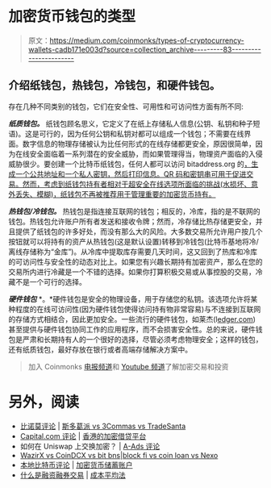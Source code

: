 # 加密货币钱包的类型

> 原文：<https://medium.com/coinmonks/types-of-cryptocurrency-wallets-cadb171e003d?source=collection_archive---------83----------------------->

## 介绍纸钱包，热钱包，冷钱包，和硬件钱包。

存在几种不同类别的钱包，它们在安全性、可用性和可访问性方面有所不同:

***纸质钱包。*** 纸钱包顾名思义，它定义了在纸上存储私人信息(公钥、私钥和种子短语)。这是可行的，因为任何公钥和私钥对都可以组成一个钱包；不需要在线界面。数字信息的物理存储被认为比任何形式的在线存储都更安全，原因很简单，因为在线安全面临着一系列潜在的安全威胁，而如果管理得当，物理资产面临的入侵威胁很少。要创建一个比特币纸钱包，任何人都可以访问 bitaddress.org 的[，生成一个公共地址和一个私人密钥，然后打印信息。QR 码和密钥串可用于促进交易。然而，考虑到纸钱包持有者相对于超安全在线选项所面临的挑战(水损坏、意外丢失、模糊)，纸钱包不再被推荐用于管理重要的加密货币持有。](http://bitaddress.org)

***热钱包/冷钱包。*** 热钱包是指连接互联网的钱包；相反的，冷库，指的是不联网的钱包。热钱包允许账户所有者发送和接收令牌；然而，冷存储比热存储更安全，并且提供了纸钱包的许多好处，而没有那么大的风险。大多数交易所允许用户按几个按钮就可以将持有的资产从热钱包(这是默认设置)转移到冷钱包(比特币基地将冷/离线存储称为“金库”)。从冷库中提取库存需要几天时间，这又回到了热库和冷库的可访问性与安全性的动态对比上。如果您有兴趣长期持有加密资产，那么在您的交易所内进行冷藏是一个不错的选择。如果你打算积极交易或从事控股的交易，冷藏不是一个可行的选择。

***硬件钱包*** *。*硬件钱包是安全的物理设备，用于存储您的私钥。该选项允许将某种程度的在线可访问性(因为硬件钱包使得访问持有物非常容易)与不连接到互联网的存储方式相结合，因此更加安全。一些流行的硬件钱包，如莱杰(l[edger.com](http://ledger.com))甚至提供与硬件钱包协同工作的应用程序，而不会损害安全性。总的来说，硬件钱包是严肃和长期持有人的一个很好的选择，尽管必须考虑物理安全；这样的钱包，还有纸质钱包，最好存放在银行或者高端存储解决方案中。

> 加入 Coinmonks [电报频道](https://t.me/coincodecap)和 [Youtube 频道](https://www.youtube.com/c/coinmonks/videos)了解加密交易和投资

# 另外，阅读

*   [比诺莫评论](https://coincodecap.com/binomo-review) | [斯多葛派 vs 3Commas vs TradeSanta](https://coincodecap.com/stoic-vs-3commas-vs-tradesanta)
*   [Capital.com 评论](https://coincodecap.com/capital-com-review) | [香港的加密借贷平台](https://coincodecap.com/crypto-lending-hong-kong)
*   如何在 Uniswap 上交换加密？ | [A-Ads 评论](https://coincodecap.com/a-ads-review)
*   [WazirX vs CoinDCX vs bit bns](/coinmonks/wazirx-vs-coindcx-vs-bitbns-149f4f19a2f1)|[block fi vs coin loan vs Nexo](/coinmonks/blockfi-vs-coinloan-vs-nexo-cb624635230d)
*   [本地比特币评论](/coinmonks/localbitcoins-review-6cc001c6ed56) | [加密货币储蓄账户](https://coincodecap.com/cryptocurrency-savings-accounts)
*   [什么是融资融券交易](https://coincodecap.com/margin-trading) | [成本平均法](https://coincodecap.com/dca)
